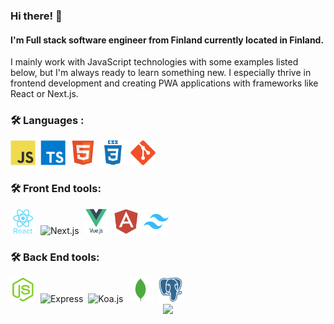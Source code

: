 ### Hi there! 👋

#### I'm Full stack software engineer from Finland currently located in Finland.
I mainly work with JavaScript technologies with some examples listed below, but I'm always ready to learn something new. I especially thrive in frontend development and creating PWA applications with frameworks like React or Next.js.

### :hammer_and_wrench: Languages :

<div>
  <img src="https://github.com/devicons/devicon/blob/master/icons/javascript/javascript-original.svg" title="JavaScript" alt="JavaScript" width="40" height="40"/>&nbsp;
  <img src="https://raw.githubusercontent.com/devicons/devicon/1119b9f84c0290e0f0b38982099a2bd027a48bf1/icons/typescript/typescript-plain.svg" title="TypeScript" alt="TypeScript" width="40" height="40"/>&nbsp;
   <img src="https://github.com/devicons/devicon/blob/master/icons/html5/html5-original.svg" title="HTML" alt="HTML" width="40" height="40"/>&nbsp;
  <img src="https://github.com/devicons/devicon/blob/master/icons/css3/css3-plain-wordmark.svg"  title="CSS" alt="CSS" width="40" height="40"/>&nbsp;
  <img src="https://raw.githubusercontent.com/devicons/devicon/1119b9f84c0290e0f0b38982099a2bd027a48bf1/icons/git/git-plain.svg" title="Git" **alt="Git" width="40" height="40"/>
</div>

### :hammer_and_wrench: Front End tools:

<div>
  <img src="https://github.com/devicons/devicon/blob/master/icons/react/react-original-wordmark.svg" title="React" alt="React" width="40" height="40"/>&nbsp;
  <img src="https://img.shields.io/badge/--000000?logo=Next.js&logoColor=white" title="Next.js" alt="Next.js" width="50" height="50" style=background-color : white" />&nbsp;
  <img src="https://raw.githubusercontent.com/devicons/devicon/1119b9f84c0290e0f0b38982099a2bd027a48bf1/icons/vuejs/vuejs-original-wordmark.svg" title="Vue.js" alt="Vue.js" width="40" height="40"/>&nbsp;
  <img src="https://raw.githubusercontent.com/devicons/devicon/1119b9f84c0290e0f0b38982099a2bd027a48bf1/icons/angularjs/angularjs-plain.svg" title="Angular.js" alt="Angular.js" width="40" height="40"/>&nbsp;
  <img src="https://raw.githubusercontent.com/devicons/devicon/1119b9f84c0290e0f0b38982099a2bd027a48bf1/icons/tailwindcss/tailwindcss-plain.svg" title="Tailwind css" alt="Tailwind css" width="40" height="40"/>&nbsp;
</div>

### :hammer_and_wrench: Back End tools:

<div>
  <img src="https://raw.githubusercontent.com/devicons/devicon/1119b9f84c0290e0f0b38982099a2bd027a48bf1/icons/nodejs/nodejs-plain.svg" title="Node.js" alt="Node.js" width="40" height="40"/>&nbsp;
  <img src="https://img.shields.io/badge/--000000?logo=Express&logoColor=white" title="Express.js" alt="Express " width="45" height="50"/>&nbsp;
   <img src="https://img.shields.io/badge/--000000?logo=Koa&logoColor=white" title="Koa.js" alt="Koa.js" width="45" height="55"/>&nbsp;
  <img src="https://raw.githubusercontent.com/devicons/devicon/1119b9f84c0290e0f0b38982099a2bd027a48bf1/icons/mongodb/mongodb-plain.svg"  title="MongoDB" alt="MongoDB" width="40" height="40"/>&nbsp;
  <img src="https://raw.githubusercontent.com/devicons/devicon/1119b9f84c0290e0f0b38982099a2bd027a48bf1/icons/postgresql/postgresql-plain.svg" title="PostgreSQL" **alt="PostgreSQL" width="40" height="40"/>
</div>

<div id="header" align="center">
  <a href=https://www.linkedin.com/in/oskari-virta/>
  <img src="https://img.shields.io/badge/LinkedIn-blue" width="100"/>
  </a>
</div>

